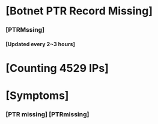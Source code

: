 # [Botnet PTR Record Missing]
### [PTRMssing]
#### [Updated every 2~3 hours]

# [Counting 4529 IPs]

# [Symptoms] 
###   [PTR missing] [PTRmissing]
